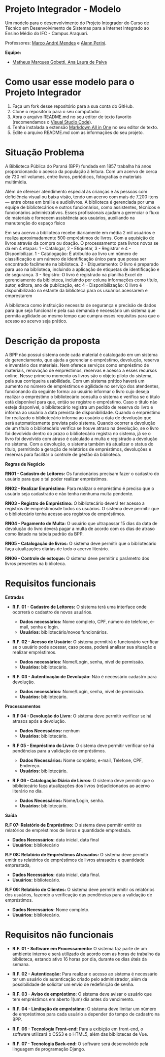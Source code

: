 # Projeto Integrador - Modelo

Um modelo para o desenvolvimento do Projeto Integrador do Curso de Técnico em Desenvolvimento de Sistemas para a Internet Integrado ao Ensino Médio do IFC - Campus Araquari.

Professores: [Marco André Mendes](github.com/marcoandre) e [Alann Perini](https://github.com/AlannKPerini).

**Equipe:**
- [Matheus Marques Gobetti, Ana Laura de Paiva](github.com/Matheus3DD4)

# Como usar esse modelo para o Projeto Integrador

1. Faça um fork desse repositório para a sua conta do GitHub.
2. Clone o repositório para o seu computador.
3. Abra o arquivo README.md no seu editor de texto favorito (recomendamos o [Visual Studio Code](https://code.visualstudio.com/)).
4. Tenha instalada a extensão [Markdown All in One](https://marketplace.visualstudio.com/items?itemName=yzhang.markdown-all-in-one) no seu editor de texto.
5. Edite o arquivo README.md com as informações do seu projeto.

# Situação Problema

A Biblioteca Pública do Paraná (BPP) fundada em 1857 trabalha há anos proporcionando o acesso da população à leitura. Com um acervo de cerca de 730 mil volumes, entre livros, periódicos, fotografias e materiais multimídia. 

Além de oferecer atendimento especial às crianças e às pessoas com deficiência visual ou baixa visão, tendo um acervo com mais de 7.200 itens — entre obras em braille e audiolivros. A biblioteca é gerenciada por uma equipe de bibliotecários e outros funcionários, como assistentes, técnicos e funcionários administrativos. Esses profissionais ajudam a gerenciar o fluxo de materiais e fornecem assistência aos usuários, auxiliando na manutenção do espaço físico

Em seu acervo a biblioteca recebe diariamente em média 2 mil usuários e realiza aproximadamente 500 empréstimos de livros. Com a aquisição de livros através da compra ou doação. O processamento para livros novos se dá em 4 etapas: 1 - Catalogar, 2 - Etiquetar, 3 - Registrar e 4 - Disponibilizar. 
1 - Catalogação: É atribuído ao livro um número de classificação e um número de identificação único para que possa ser encontrado facilmente na biblioteca.
2 - Etiquetamento:  O livro é preparado para uso na biblioteca, incluindo a aplicação de etiquetas de identificação e de segurança.
3 - Registro: O livro é registrado na planilha Excel de gerenciamento da biblioteca, incluindo por coluna informações como título, autor, editora, ano de publicação, etc
4 - Disponibilização: O livro é disponibilizado na estante da biblioteca para os usuários acessarem e emprestarem

 A biblioteca como instituição necessita de segurança e precisão de dados para que seja funcional e pela sua demanda é necessário um sistema que permita agilidade ao mesmo tempo que cumpra esses requisitos para que o acesso ao acervo seja prático.

# Descrição da proposta

A BPP não possui sistema onde cada material é catalogado em um sistema de gerenciamento, que ajuda a gerenciar o empréstimo, devolução, reserva e inventário dos materiais. Nem oferece serviços como empréstimo de materiais, renovação de empréstimos, reservas e acesso a esses recursos online. Nesse primeiro momento os livros são o objeto piloto do sistema, pela sua corriqueira usabilidade. Com um sistema prático haverá um aumento no número de empréstimos e agilidade no serviço dos atendentes, funcionando da seguinte forma: ao usuário informar o livro cujo deseja realizar o empréstimo o bibliotecário consulta o sistema e verifica se o título está disponível para que, então se registre o empréstimo. Caso o título não esteja disponível, o bibliotecário registra um pedido de reserva do livro e informa ao usuário a data prevista de disponibilidade. Quando o empréstimo for realizado o bibliotecário informa ao usuário a data de devolução que será automaticamente prevista pelo sistema. Quando ocorrer a devolução de um título o bibliotecário verifica se houve atraso na devolução, se o livro foi devolvido dentro do prazo o bibliotecário registra no sistema, já se o livro foi devolvido com atraso é calculado a multa e registrado a devolução no sistema. Com a devolução, o sistema também irá atualizar o status do título, permitindo a geração de relatórios de empréstimos, devoluções e reservas para facilitar o controle de gestão da biblioteca.

**Regras de Negócio**

**RN01 - Cadastro de Leitores:** Os funcionários precisam fazer o cadastro do usuário para que o tal poder realizar empréstimos.

**RN02 - Realizar Empréstimo:** Para realizar o empréstimo é preciso que o usuário seja cadastrado e não tenha nenhuma multa pendente.

**RN03 - Registro de Empréstimo:** O bibliotecário deverá ter acesso a registros de empréstimosde todos os usuários. O sistema deve permitir que o bibliotecário tenha acesso aos registros de empréstimos.

**RN04 - Pagamento de Multa:** O usuário que ultrapassar 15 dias da data de devolução do livro deverá pagar a multa de acordo com os dias de atraso como listado na tabela padrão da BPP.

**RN05 - Catalogação de livros:** O sistema deve permitir que o bibliotecário faça atualizações diárias de todo o acervo literário.

**RN06 - Controle de estoque:** O sistema deve permitir o parâmetro dos livros presentes na biblioteca.


# Requisitos funcionais

**Entradas**
- **R.F. 01 - Cadastro de Leitores:** O sistema terá uma interface onde ocorrerá o cadastro de novos usuários.
  - **Dados necessários:** Nome completo, CPF, número de telefone, e-mail, senha e login.
  - **Usuários:** bibliotecário/novos funcionários.

- **R.F. 02 - Acesso de Usuário:** O sistema permitirá o funcionário verificar se o usuário pode acessar, caso possa, poderá analisar sua situação e realizar empréstimos. 
  - **Dados necessários:** Nome/Login, senha, nível de permissão. 
  - **Usuários:** bibliotecário.

- **R.F. 03 - Autenticação de Devolução:** Não é necessário cadastro para devolução.
  - **Dados necessários:** Nome/Login, senha, nível de permissão. 
  - **Usuários:** bibliotecário.


**Processamentos**

- **R.F 04 - Devolução do Livro:** O sistema deve permitir verificar se há atrasos após a devolução.
  - **Dados Necessários:** nenhum
  - **Usuários:** bibliotecário.

- **R.F 05 - Empréstimo do Livro:** O sistema deve permitir verificar se há pendências para a validação de empréstimos.
  - **Dados Necessários:** Nome completo, e-mail, Telefone, CPF, Endereço.
  - **Usuários:** bibliotecário.

- **R.F 06 - Catalogação Diária de Livros:** O sistema deve permitir que o bibliotecário faça atualizações dos livros (re)adicionados ao acervo literário no dia.
  - **Dados Necessários:** Nome/Login, senha.
  - **Usuários:** bibliotecário.

**Saída**

**R.F 07: Relatório de Empréstimo:** O sistema deve permitir emitir os relatórios de empréstimos de livros e quantidade emprestada.
  - **Dados Necessários:** data inicial, data final 
  - **Usuários:** bibliotecário

**R.F 08: Relatório de Empréstimos Atrasados:** O sistema deve permitir emitir os relatórios de empréstimos de livros atrasados e quantidade emprestada,  
  - **Dados Necessários:** data inicial, data final. 
  - **Usuários:** bibliotecário.

**R.F 09: Relatório de Clientes:** O sistema deve permitir emitir os relatórios dos usuários, fazendo a verificação das pendências para a validação de empréstimos.
  - **Dados Necessários:** Nome completo.
  - **Usuários:** bibliotecário.

# Requisitos não funcionais

- **R.F. 01 - Software em Processamento:** O sistema faz parte de um ambiente interno e será utilizado de acordo com as horas de trabalho da biblioteca, estando ativo 16 horas por dia, durante os dias úteis da semana.

- **R.F. 02 - Autenticação:** Para realizar o acesso ao sistema é necessário ter um usuário de autenticação criado pelo administrador, além da possibilidade de solicitar um envio de redefinição de senha.

- **R.F. 03 - Aviso de empréstimo:** O sistema deve avisar o usuário que tem empréstimos em aberto 1(um) dia antes do vencimento.

- **R.F. 04 - Limitação de empréstimo:** O sistema deve limitar um número de empréstimos para cada usuário a depender do tempo de cadastro na BPP.

- **R.F. 06 - Tecnologia Front-end:** Para a exibição em front-end, o software utilizará o CSS3 e o HTML5, além das bibliotecas de Vue.

- **R.F. 07 - Tecnologia Back-end:**  O software será desenvolvido pela linguagem de programação Django.
